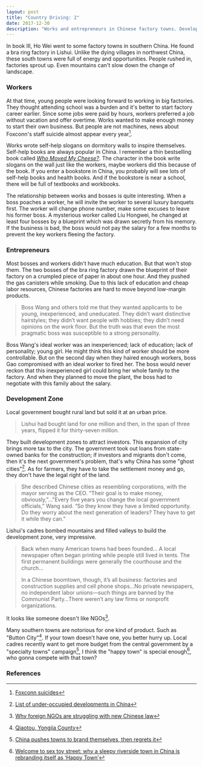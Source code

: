 ```yaml
---
layout: post
title: "Country Driving: 2"
date: 2017-12-30
description: "Works and entrepreneurs in Chinese factory towns. Development Zone and specialty towns"
---
```


In book III, Ho Wei went to some factory towns in southern China. He found a bra ring factory in Lishui. Unlike the dying villages in northwest China, these south towns were full of energy and opportunities. People rushed in, factories sprout up. Even mountains can't slow down the change of landscape.

### Workers

At that time, young people were looking forward to working in big factories. They thought attending school was a burden and it's better to start factory career earlier. Since some jobs were paid by hours, workers preferred a job without vacation and offer overtime. Works wanted to make enough money to start their own business. But people are not machines, news about Foxconn's staff suicide almost appear every year[^1].

Works wrote self-help slogans on dormitory walls to inspire themselves. Self-help books are always popular in China. I remember a thin bestselling book called [*Who Moved My Cheese?*](https://en.wikipedia.org/wiki/Who_Moved_My_Cheese%3F). The character in the book write slogans on the wall just like the workers, maybe workers did this because of the book. If you enter a bookstore in China, you probably will see lots of self-help books and health books. And if the bookstore is near a school, there will be full of textbooks and workbooks.

The relationship between works and bosses is quite interesting. When a boss poaches a worker, he will invite the worker to several luxury banquets first. The worker will change phone number, make some excuses to leave his former boss. A mysterious worker called Liu Hongwei, he changed at least four bosses by a blueprint which was drawn secretly from his memory. If the business is bad, the boss would not pay the salary for a few months to prevent the key workers fleeing the factory.

### Entrepreneurs

Most bosses and workers didn't have much education. But that won't stop them. The two bosses of the bra ring factory drawn the blueprint of their factory on a crumpled piece of paper in about one hour. And they pushed the gas canisters while smoking. Due to this lack of education and cheap labor resources, Chinese factories are hard to move beyond low-margin products.

>Boss Wang and others told me that they wanted applicants to be young, inexperienced, and uneducated. They didn’t want distinctive hairstyles; they didn’t want people with hobbies; they didn’t need opinions on the work floor. But the truth was that even the most pragmatic boss was susceptible to a strong personality.

Boss Wang's ideal worker was an inexperienced; lack of education; lack of personality; young girl. He might think this kind of worker should be more controllable. But on the second day when they haired enough workers, boss Gao compromised with an ideal worker to fired her. The boss would never reckon that this inexperienced girl could bring her whole family to the factory. And when they planned to move the plant, the boss had to negotiate with this family about the salary.

### Development Zone

Local government bought rural land but sold it at an urban price.

>Lishui had bought land for one million and then, in the span of three years, flipped it for thirty-seven million.

They built development zones to attract investors. This expansion of city brings more tax to the city. The government took out loans from state-owned banks for the construction; if investors and migrants don't come, then it's the next government's problem, that's why China has some "ghost cities"[^2]. As for farmers, they have to take the settlement money and go, they don't have the legal right of the land.

>She described Chinese cities as resembling corporations, with the mayor serving as the CEO. “Their goal is to make money, obviously,”..."Every five years you change the local government officials,” Wang said. “So they know they have a limited opportunity. Do they worry about the next generation of leaders? They have to get it while they can.”

Lishui's cadres bombed mountains and filled valleys to build the development zone, very impressive.

>Back when many American towns had been founded... A local newspaper often began printing while people still lived in tents. The first permanent buildings were generally the courthouse and the church...
>
>In a Chinese boomtown, though, it’s all business: factories and construction supplies and cell phone shops...No private newspapers, no independent labor unions—such things are banned by the Communist Party...There weren’t any law firms or nonprofit organizations.

It looks like someone doesn't like NGOs[^3].

Many southern towns are notorious for one kind of product. Such as "Button City"[^4]. If your town doesn't have one, you better hurry up. Local cadres recently want to get more budget from the central government by a "specialty towns" campaign[^5], I think the "happy town" is special enough[^6], who gonna compete with that town?

### References

[^1]: [Foxconn suicides](https://en.wikipedia.org/wiki/Foxconn_suicides)

[^2]: [List of under-occupied developments in China](https://en.wikipedia.org/wiki/List_of_under-occupied_developments_in_China)

[^3]: [Why foreign NGOs are struggling with new Chinese law](http://www.scmp.com/news/china/policies-politics/article/2097923/why-foreign-ngos-are-struggling-new-chinese-law)

[^4]: [Qiaotou, Yongjia County](https://en.wikipedia.org/wiki/Qiaotou,_Yongjia_County)

[^5]: [China pushes towns to brand themselves, then regrets it](https://www.economist.com/news/china/21732826-officials-beijing-fret-local-boosters-are-getting-carried-away-china-pushes-towns-brand)

[^6]: [Welcome to sex toy street: why a sleepy riverside town in China is rebranding itself as ‘Happy Town’](http://www.scmp.com/news/china/economy/article/2121363/welcome-sex-toy-street-why-sleepy-riverside-town-china-rebranding)
